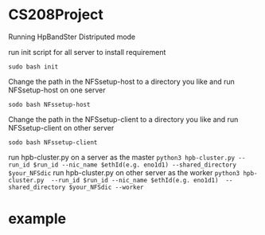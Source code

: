 # CS208Project

Running HpBandSter Distriputed mode

run init script for all server to install requirement

`sudo bash init`

Change the path in the NFSsetup-host to a directory you like and run NFSsetup-host on one server

`sodo bash NFssetup-host`

Change the path in the NFSsetup-client to a directory you like and run NFSsetup-client on other server

`sodo bash NFssetup-client`

run hpb-cluster.py on a server as the master 
`python3 hpb-cluster.py --run_id $run_id --nic_name $ethId(e.g. eno1d1) --shared_directory $your_NFSdic`
run hpb-cluster.py on other server as the worker 
`python3 hpb-cluster.py  --run_id $run_id --nic_name $ethId(e.g. eno1d1)  --shared_directory $your_NFSdic --worker`

# example
